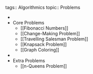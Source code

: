 tags:: Algorithmics
topic:: Problems

-
- Core Problems
	- [[Fibonacci Numbers]]
	- [[Change-Making Problem]]
	- [[Travelling Salesman Problem]]
	- [[Knapsack Problem]]
	- [[Graph Coloring]]
-
- Extra Problems
	- [[n-Queens Problem]]